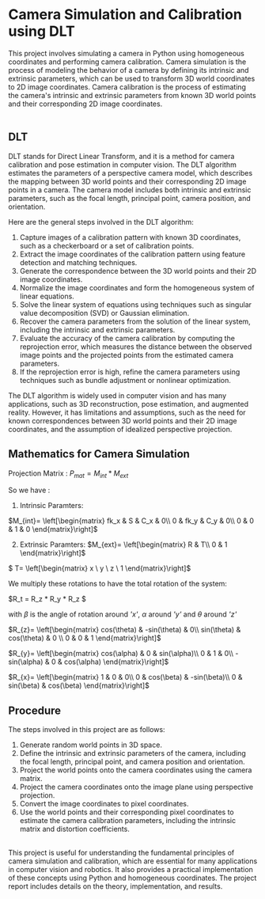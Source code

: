 # Camera Simulation and Calibration using DLT

This project involves simulating a camera in Python using homogeneous coordinates and performing camera calibration. Camera simulation is the process of modeling the behavior of a camera by defining its intrinsic and extrinsic parameters, which can be used to transform 3D world coordinates to 2D image coordinates. Camera calibration is the process of estimating the camera's intrinsic and extrinsic parameters from known 3D world points and their corresponding 2D image coordinates.<br><br>

## DLT

DLT stands for Direct Linear Transform, and it is a method for camera calibration and pose estimation in computer vision. The DLT algorithm estimates the parameters of a perspective camera model, which describes the mapping between 3D world points and their corresponding 2D image points in a camera. The camera model includes both intrinsic and extrinsic parameters, such as the focal length, principal point, camera position, and orientation.<br>

Here are the general steps involved in the DLT algorithm:

1. Capture images of a calibration pattern with known 3D coordinates, such as a checkerboard or a set of calibration points.
2. Extract the image coordinates of the calibration pattern using feature detection and matching techniques.
3. Generate the correspondence between the 3D world points and their 2D image coordinates.
4. Normalize the image coordinates and form the homogeneous system of linear equations.
5. Solve the linear system of equations using techniques such as singular value decomposition (SVD) or Gaussian elimination.
6. Recover the camera parameters from the solution of the linear system, including the intrinsic and extrinsic parameters.
7. Evaluate the accuracy of the camera calibration by computing the reprojection error, which measures the distance between the observed image points and the projected points from the estimated camera parameters.
8. If the reprojection error is high, refine the camera parameters using techniques such as bundle adjustment or nonlinear optimization.<br>

The DLT algorithm is widely used in computer vision and has many applications, such as 3D reconstruction, pose estimation, and augmented reality. However, it has limitations and assumptions, such as the need for known correspondences between 3D world points and their 2D image coordinates, and the assumption of idealized perspective projection.<br>

## Mathematics for Camera Simulation

Projection Matrix :  $P_{mat}= M_{int} * M_{ext}$

So we have : 

1. Intrinsic Paramters:

$M_{int}=
\left[\begin{matrix}
fk_x & S & C_x & 0\\
0 & fk_y & C_y & 0\\
0 & 0 & 1 & 0
\end{matrix}\right]$

2. Extrinsic Paramters:
$M_{ext}=
\left[\begin{matrix}
R & T\\
0 & 1
\end{matrix}\right]$


$ T=
\left[\begin{matrix}
x \\
y \\
z \\
1
\end{matrix}\right]$

We multiply these rotations to have the total rotation of the system: 

$R_t = R_z * R_y * R_z $

with $\beta$ is the angle of rotation around _'x'_, $\alpha$ around _'y'_ and $\theta$ around _'z'_ 

$R_{z}=
\left[\begin{matrix}
cos(\theta) & -sin(\theta) & 0\\
sin(\theta) & cos(\theta) & 0 \\
0 & 0 & 1 
\end{matrix}\right]$


$R_{y}=
\left[\begin{matrix}
cos(\alpha) & 0 & sin(\alpha)\\
 0 & 1 & 0\\
-sin(\alpha) & 0 & cos(\alpha) 
\end{matrix}\right]$


$R_{x}=
\left[\begin{matrix}
1 & 0 & 0\\
0 & cos(\beta) & -sin(\beta)\\
0 & sin(\beta) & cos(\beta) 
\end{matrix}\right]$

## Procedure

The steps involved in this project are as follows:

1. Generate random world points in 3D space.
2. Define the intrinsic and extrinsic parameters of the camera, including the focal length, principal point, and camera position and orientation.
3. Project the world points onto the camera coordinates using the camera matrix.
4. Project the camera coordinates onto the image plane using perspective projection.
5. Convert the image coordinates to pixel coordinates.
6. Use the world points and their corresponding pixel coordinates to estimate the camera calibration parameters, including the intrinsic matrix and distortion coefficients.<br><br>

This project is useful for understanding the fundamental principles of camera simulation and calibration, which are essential for many applications in computer vision and robotics. It also provides a practical implementation of these concepts using Python and homogeneous coordinates. The project report includes details on the theory, implementation, and results.
